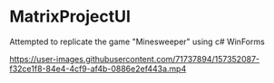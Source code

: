 # MatrixProjectUI
Attempted to replicate the game "Minesweeper" using c# WinForms

https://user-images.githubusercontent.com/71737894/157352087-f32ce1f8-84e4-4cf9-af4b-0886e2ef443a.mp4

